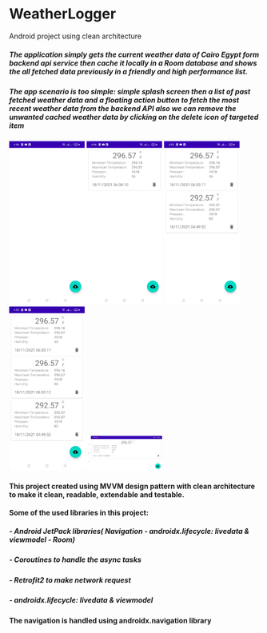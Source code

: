 # WeatherLogger

Android project using clean architecture

##### The application simply gets the current weather data of Cairo Egypt form backend api service then cache it locally in a Room database and shows the all fetched data previously in a friendly and high performance list.

##### The app scenario is too simple: simple splash screen then a list of past fetched weather data and a floating action button to fetch the most recent weather data from the backend API also we can remove the unwanted cached weather data by clicking on the delete icon of targeted item

<img src="https://github.com/HusseinAhmed90/WeatherLogger/blob/docs/1.jpg" width="30%" height="30%">     <img src="https://github.com/HusseinAhmed90/WeatherLogger/blob/docs/2.jpg" width="30%" height="30%">     <img src="https://github.com/HusseinAhmed90/WeatherLogger/blob/docs/3.jpg" width="30%" height="30%">
<img src="https://github.com/HusseinAhmed90/WeatherLogger/blob/docs/4.jpg" width="30%" height="30%">     <img src="https://github.com/HusseinAhmed90/WeatherLogger/blob/docs/5.jpg" width="30%" height="30%">

#### This project created using MVVM design pattern with clean architecture to make it clean, readable, extendable and testable.

#### Some of the used libraries in this project:

##### - Android JetPack libraries( Navigation - androidx.lifecycle: livedata & viewmodel - Room)
##### - Coroutines to handle the async tasks
##### - Retrofit2 to make network request
##### - androidx.lifecycle: livedata & viewmodel

#### The navigation is handled using androidx.navigation library

